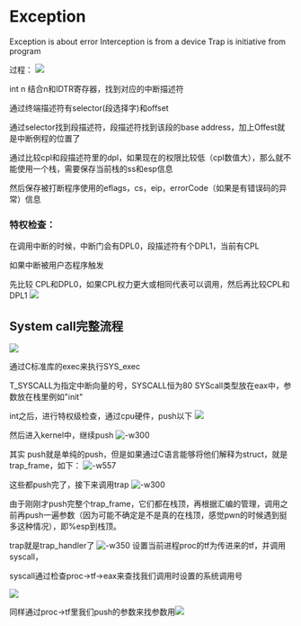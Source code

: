 # Exception

Exception is about error Interception is from a device Trap is initiative from program

过程： ![](../.gitbook/assets/15385882080530.jpg)

int n 结合n和IDTR寄存器，找到对应的中断描述符

通过终端描述符有selector\(段选择字\)和offset

通过selector找到段描述符，段描述符找到该段的base address，加上Offest就是中断例程的位置了

通过比较cpl和段描述符里的dpl，如果现在的权限比较低（cpl数值大），那么就不能使用一个栈，需要保存当前栈的ss和esp信息

然后保存被打断程序使用的eflags，cs，eip，errorCode（如果是有错误码的异常）信息

### 特权检查：

在调用中断的时候，中断门会有DPL0，段描述符有个DPL1，当前有CPL

如果中断被用户态程序触发

先比较 CPL和DPL0，如果CPL权力更大或相同代表可以调用，然后再比较CPL和DPL1 ![](../.gitbook/assets/15385884846572.jpg)

## System call完整流程

![](../.gitbook/assets/15385904724979.jpg)

通过C标准库的exec来执行SYS\_exec

T\_SYSCALL为指定中断向量的号，SYSCALL恒为80 SYScall类型放在eax中，参数放在栈里例如"init"

int之后，进行特权级检查，通过cpu硬件，push以下 ![](../.gitbook/assets/15385906463983.jpg)

然后进入kernel中，继续push ![-w300](../.gitbook/assets/15385906734269.jpg)

其实 push就是单纯的push，但是如果通过C语言能够将他们解释为struct，就是trap\_frame，如下： ![-w557](../.gitbook/assets/15385907255554.jpg)

这些都push完了，接下来调用trap ![-w300](../.gitbook/assets/15385908707426.jpg)

由于刚刚才push完整个trap\_frame，它们都在栈顶，再根据汇编的管理，调用之前再push一遍参数（因为可能不确定是不是真的在栈顶，感觉pwn的时候遇到挺多这种情况），即%esp到栈顶。

trap就是trap\_handler了 ![-w350](../.gitbook/assets/15385909783573.jpg) 设置当前进程proc的tf为传进来的tf，并调用syscall，

syscall通过检查proc-&gt;tf-&gt;eax来查找我们调用时设置的系统调用号

![](../.gitbook/assets/15385910681843.jpg)

同样通过proc-&gt;tf里我们push的参数来找参数用![](../.gitbook/assets/15385910906873.jpg)

